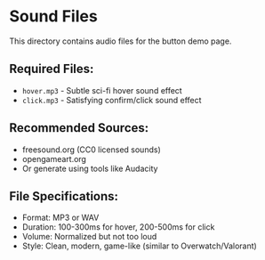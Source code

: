 # Sound Files

This directory contains audio files for the button demo page.

## Required Files:

- `hover.mp3` - Subtle sci-fi hover sound effect
- `click.mp3` - Satisfying confirm/click sound effect

## Recommended Sources:

- freesound.org (CC0 licensed sounds)
- opengameart.org
- Or generate using tools like Audacity

## File Specifications:

- Format: MP3 or WAV
- Duration: 100-300ms for hover, 200-500ms for click
- Volume: Normalized but not too loud
- Style: Clean, modern, game-like (similar to Overwatch/Valorant)
